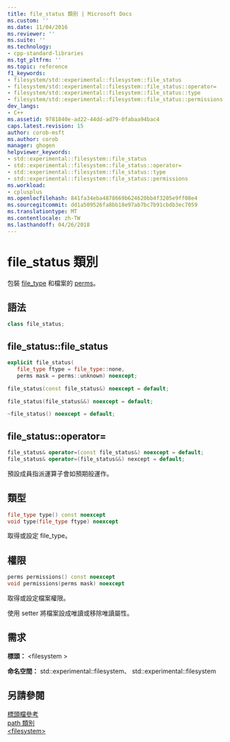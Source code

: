 ```yaml
---
title: file_status 類別 | Microsoft Docs
ms.custom: ''
ms.date: 11/04/2016
ms.reviewer: ''
ms.suite: ''
ms.technology:
- cpp-standard-libraries
ms.tgt_pltfrm: ''
ms.topic: reference
f1_keywords:
- filesystem/std::experimental::filesystem::file_status
- filesystem/std::experimental::filesystem::file_status::operator=
- filesystem/std::experimental::filesystem::file_status::type
- filesystem/std::experimental::filesystem::file_status::permissions
dev_langs:
- C++
ms.assetid: 9781840e-ad22-44dd-ad79-0fabaa94bac4
caps.latest.revision: 15
author: corob-msft
ms.author: corob
manager: ghogen
helpviewer_keywords:
- std::experimental::filesystem::file_status
- std::experimental::filesystem::file_status::operator=
- std::experimental::filesystem::file_status::type
- std::experimental::filesystem::file_status::permissions
ms.workload:
- cplusplus
ms.openlocfilehash: 841fa34eba4878669b624620bb4f3205e9ff08e4
ms.sourcegitcommit: dd1a509526fa8bb18e97ab7bc7b91cbdb3ec7059
ms.translationtype: MT
ms.contentlocale: zh-TW
ms.lasthandoff: 04/26/2018
---
```

# <a name="filestatus-class"></a>file_status 類別

包裝 [file_type](../standard-library/filesystem-enumerations.md#file_type) 和檔案的 [perms](../standard-library/filesystem-enumerations.md#perms)。

## <a name="syntax"></a>語法

```cpp
class file_status;
```

## <a name="filestatusfilestatus"></a>file_status::file_status

```cpp
explicit file_status(
   file_type ftype = file_type::none,
   perms mask = perms::unknown) noexcept;

file_status(const file_status&) noexcept = default;

file_status(file_status&&) noexcept = default;

~file_status() noexcept = default;
```

## <a name="filestatusoperator"></a>file_status::operator=

```cpp
file_status& operator=(const file_status&) noexcept = default;
file_status& operator=(file_status&&) nexcept = default;
```

預設成員指派運算子會如預期般運作。

## <a name="type"></a>類型

```cpp
file_type type() const noexcept
void type(file_type ftype) noexcept
```

取得或設定 file_type。

## <a name="permissions"></a>權限

```cpp
perms permissions() const noexcept
void permissions(perms mask) noexcept
```

取得或設定檔案權限。

使用 setter 將檔案設成唯讀或移除唯讀屬性。

## <a name="requirements"></a>需求

**標頭：** \<filesystem >

**命名空間：** std::experimental::filesystem、 std::experimental::filesystem

## <a name="see-also"></a>另請參閱

[標頭檔參考](../standard-library/cpp-standard-library-header-files.md)<br/>
[path 類別](../standard-library/path-class.md)<br/>
[\<filesystem>](../standard-library/filesystem.md)<br/>
